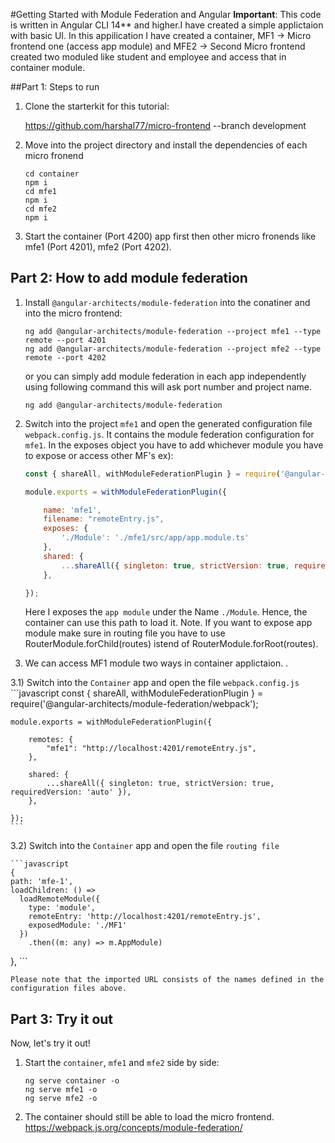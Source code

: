 #Getting Started with Module Federation and Angular
**Important**: This code is written in Angular CLI 14** and higher.I have created a simple applictaion with basic UI. In this appilication I have created a container, MF1 -> Micro frontend one (access app module) and MFE2 -> Second Micro frontend created two moduled like student and employee and access that in container module.

##Part 1: Steps to run

1. Clone the starterkit for this tutorial:

   https://github.com/harshal77/micro-frontend --branch development

2. Move into the project directory and install the dependencies of each micro fronend 

    ```
    cd container
    npm i
    cd mfe1
    npm i
    cd mfe2
    npm i
    ```

3. Start the container (Port 4200) app first then other micro fronends like mfe1 (Port 4201), mfe2 (Port 4202).



## Part 2: How to add module federation


1. Install ``@angular-architects/module-federation`` into the conatiner and into the micro frontend:

    ```
    ng add @angular-architects/module-federation --project mfe1 --type remote --port 4201
    ng add @angular-architects/module-federation --project mfe2 --type remote --port 4202

    ```
    or you can simply add module federation in each app independently using following command this will ask port number and project name.
    
    ```
    ng add @angular-architects/module-federation 
    ```


3. Switch into the project ``mfe1`` and open the generated configuration file ``webpack.config.js``. It contains the module federation configuration for ``mfe1``. In the exposes object you have to add whichever module you have to expose or access other MF's ex):

    ```javascript
    const { shareAll, withModuleFederationPlugin } = require('@angular-architects/module-federation/webpack');

    module.exports = withModuleFederationPlugin({

        name: 'mfe1',
        filename: "remoteEntry.js",
        exposes: {
            './Module': './mfe1/src/app/app.module.ts'
        },
        shared: {
            ...shareAll({ singleton: true, strictVersion: true, requiredVersion: 'auto' }),
        },

    });
    ```

    Here I  exposes the ``app module`` under the Name ``./Module``. Hence, the container can use this path to load it.
    Note. If you want to expose app module make sure in routing file you have to use RouterModule.forChild(routes) istend of      RouterModule.forRoot(routes).

3. We can access MF1 module two ways in container applictaion. .

  
3.1) Switch into the ``Container`` app and open the file ``webpack.config.js``
    ```javascript
    const { shareAll, withModuleFederationPlugin } = require('@angular-architects/module-federation/webpack');

    module.exports = withModuleFederationPlugin({

        remotes: {
            "mfe1": "http://localhost:4201/remoteEntry.js",    
        },

        shared: {
            ...shareAll({ singleton: true, strictVersion: true, requiredVersion: 'auto' }),
        },

    });
    ```


3.2) Switch into the ``Container`` app and open the file ``routing file``

    ```javascript
    {
    path: 'mfe-1',
    loadChildren: () =>
      loadRemoteModule({
        type: 'module',
        remoteEntry: 'http://localhost:4201/remoteEntry.js',
        exposedModule: './MF1'
      })
        .then((m: any) => m.AppModule)
  },
    ```

    Please note that the imported URL consists of the names defined in the configuration files above.
  

## Part 3: Try it out

Now, let's try it out!

1. Start the ``container``,  ``mfe1`` and ``mfe2`` side by side:

    ```
    ng serve container -o
    ng serve mfe1 -o
    ng serve mfe2 -o
    ```


4. The container should still be able to load the micro frontend.
https://webpack.js.org/concepts/module-federation/
